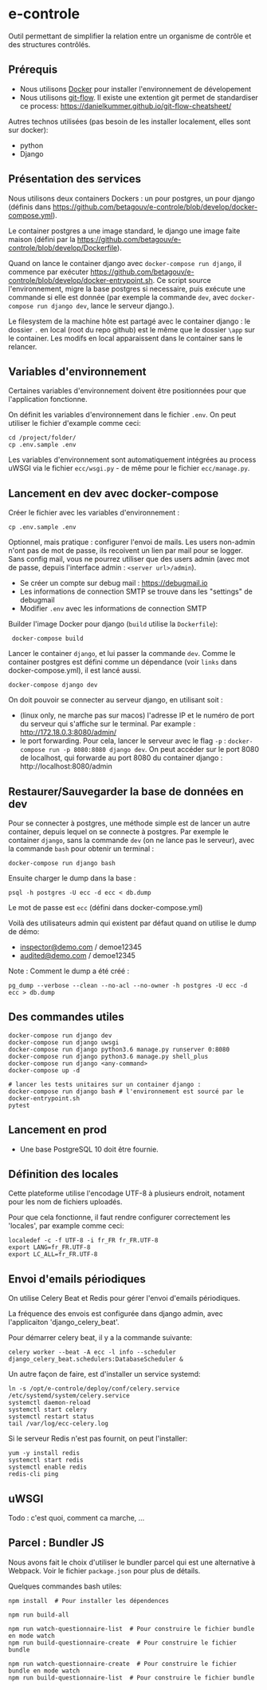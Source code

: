 # e-controle
Outil permettant de simplifier la relation entre un organisme de contrôle et des structures contrôlés.

## Prérequis

- Nous utilisons [Docker](https://www.docker.com/) pour installer l'environnement de dévelopement
- Nous utilisons [git-flow](https://nvie.com/posts/a-successful-git-branching-model/). Il existe
  une extention git permet de standardiser ce process: https://danielkummer.github.io/git-flow-cheatsheet/

Autres technos utilisées (pas besoin de les installer localement, elles sont sur docker):
 - python
 - Django

## Présentation des services
Nous utilisons deux containers Dockers : un pour postgres, un pour django (définis dans https://github.com/betagouv/e-controle/blob/develop/docker-compose.yml).

Le container postgres a une image standard, le django une image faite maison (défini par la https://github.com/betagouv/e-controle/blob/develop/Dockerfile).

Quand on lance le container django avec `docker-compose run django`, il commence par exécuter https://github.com/betagouv/e-controle/blob/develop/docker-entrypoint.sh. Ce script source l'environnement, migre la base postgres si necessaire, puis exécute une commande si elle est donnée (par exemple la commande `dev`, avec `docker-compose run django dev`, lance le serveur django.).

Le filesystem de la machine hôte est partagé avec le container django : le dossier `.` en local (root du repo github) est le même que le dossier `\app` sur le container. Les modifs en local apparaissent dans le container sans le relancer.

## Variables d'environnement

Certaines variables d'environnement doivent être positionnées pour que l'application fonctionne.

On définit les variables d'environnement dans le fichier `.env`.
On peut utiliser le fichier d'example comme ceci:

    cd /project/folder/
    cp .env.sample .env

Les variables d'environnement sont automatiquement intégrées au process uWSGI via
le fichier `ecc/wsgi.py` - de même pour le fichier `ecc/manage.py`.

## Lancement en dev avec docker-compose

Créer le fichier avec les variables d'environnement :

    cp .env.sample .env

Optionnel, mais pratique : configurer l'envoi de mails.
Les users non-admin n'ont pas de mot de passe, ils recoivent un lien par mail pour se logger. Sans config mail, vous ne pourrez utiliser que des users admin (avec mot de passe, depuis l'interface admin : `<server url>/admin`).
 - Se créer un compte sur debug mail : https://debugmail.io
 - Les informations de connection SMTP se trouve dans les "settings" de debugmail
 - Modifier `.env` avec les informations de connection SMTP

Builder l'image Docker pour django (`build` utilise la `Dockerfile`):

     docker-compose build

Lancer le container `django`, et lui passer la commande `dev`. Comme le container postgres est défini comme un dépendance (voir `links` dans docker-compose.yml), il est lancé aussi.

    docker-compose django dev

On doit pouvoir se connecter au serveur django, en utilisant soit :
 - (linux only, ne marche pas sur macos) l'adresse IP et le numéro de port du serveur qui s'affiche sur le terminal. Par example : http://172.18.0.3:8080/admin/
 - le port forwarding. Pour cela, lancer le serveur avec le flag `-p` : `docker-compose run -p 8080:8080 django dev`. On peut accéder sur le port 8080 de localhost, qui forwarde au port 8080 du container django : http://localhost:8080/admin


## Restaurer/Sauvegarder la base de données en dev

Pour se connecter à postgres, une méthode simple est de lancer un autre container, depuis lequel on se connecte à postgres. Par exemple le container `django`, sans la commande `dev` (on ne lance pas le serveur), avec la commande `bash` pour obtenir un terminal :

    docker-compose run django bash

Ensuite charger le dump dans la base :

    psql -h postgres -U ecc -d ecc < db.dump

Le mot de passe est `ecc` (défini dans docker-compose.yml)

Voilà des utilisateurs admin qui existent par défaut quand on utilise le dump de démo:
- inspector@demo.com / demoe12345
- audited@demo.com / demoe12345

Note : Comment le dump a été créé :

    pg_dump --verbose --clean --no-acl --no-owner -h postgres -U ecc -d ecc > db.dump



## Des commandes utiles

    docker-compose run django dev
    docker-compose run django uwsgi
    docker-compose run django python3.6 manage.py runserver 0:8080
    docker-compose run django python3.6 manage.py shell_plus
    docker-compose run django <any-command>
    docker-compose up -d

    # lancer les tests unitaires sur un container django :
    docker-compose run django bash # l'environnement est sourcé par le docker-entrypoint.sh
    pytest


## Lancement en prod

- Une base PostgreSQL 10 doit être fournie.


## Définition des locales

Cette plateforme utilise l'encodage UTF-8 à plusieurs endroit, notament pour les nom de
fichiers uploadés.

Pour que cela fonctionne, il faut rendre configurer correctement les 'locales',
par example comme ceci:

    localedef -c -f UTF-8 -i fr_FR fr_FR.UTF-8
    export LANG=fr_FR.UTF-8
    export LC_ALL=fr_FR.UTF-8

## Envoi d'emails périodiques

On utilise Celery Beat et Redis pour gérer l'envoi d'emails périodiques.

La fréquence des envois est configurée dans django admin, avec l'applicaiton 'django_celery_beat'.

Pour démarrer celery beat, il y a la commande suivante:


    celery worker --beat -A ecc -l info --scheduler django_celery_beat.schedulers:DatabaseScheduler &


Un autre façon de faire, est d'installer un service systemd:


    ln -s /opt/e-controle/deploy/conf/celery.service /etc/systemd/system/celery.service
    systemctl daemon-reload
    systemctl start celery
    systemctl restart status
    tail /var/log/ecc-celery.log


Si le serveur Redis n'est pas fournit, on peut l'installer:


    yum -y install redis
    systemctl start redis
    systemctl enable redis
    redis-cli ping

## uWSGI
Todo : c'est quoi, comment ca marche, ...


## Parcel : Bundler JS

Nous avons fait le choix d'utiliser le bundler parcel qui est une alternative à Webpack.
Voir le fichier ``package.json`` pour plus de détails.

Quelques commandes bash utiles:

    npm install  # Pour installer les dépendences

    npm run build-all

    npm run watch-questionnaire-list  # Pour construire le fichier bundle en mode watch
    npm run build-questionnaire-create  # Pour construire le fichier bundle

    npm run watch-questionnaire-create  # Pour construire le fichier bundle en mode watch
    npm run build-questionnaire-list  # Pour construire le fichier bundle
